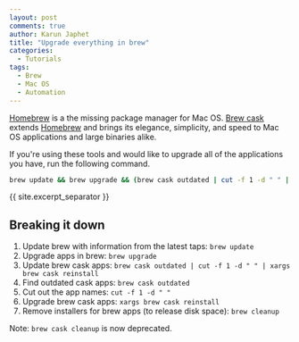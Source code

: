 ```yaml
---
layout: post
comments: true
author: Karun Japhet
title: "Upgrade everything in brew"
categories:
  - Tutorials
tags:
  - Brew
  - Mac OS
  - Automation
---
```

[Homebrew](https://brew.sh/) is a the missing package manager for Mac OS. [Brew cask](https://caskroom.github.io/) extends [Homebrew](https://brew.sh/) and brings its elegance, simplicity, and speed to Mac OS applications and large binaries alike.

If you're using these tools and would like to upgrade all of the applications you have, run the following command.

```bash
brew update && brew upgrade && (brew cask outdated | cut -f 1 -d " " | xargs brew cask reinstall) && brew cleanup
```

{{ site.excerpt_separator }}

## Breaking it down
1. Update brew with information from the latest taps: `brew update`
2. Upgrade apps in brew: `brew upgrade`
3. Update brew cask apps: `brew cask outdated | cut -f 1 -d " " | xargs brew cask reinstall`
  1. Find outdated cask apps: `brew cask outdated`
  2. Cut out the app names: `cut -f 1 -d " "`
  3. Upgrade brew cask apps: `xargs brew cask reinstall`
4. Remove installers for brew apps (to release disk space): `brew cleanup`

Note: `brew cask cleanup` is now deprecated.

